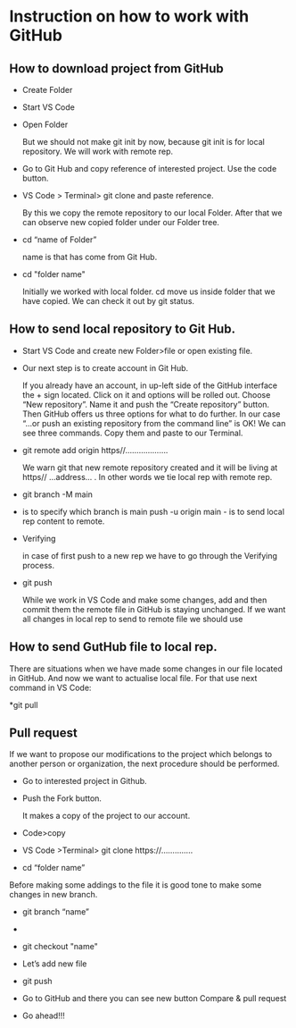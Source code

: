 # Instruction on how to work with GitHub

## How to download project from GitHub

* Create Folder
* Start VS Code
* Open Folder

  But we should not make git init by now, because git init is for local repository. We will work with remote rep.

* Go to Git Hub and copy reference of interested project. Use the code  button.

* VS Code > Terminal> git clone  and paste reference.

    By this we copy the remote repository to our local Folder.
    After that we can observe new copied folder under our Folder tree.
*  cd “name of Folder” 

   name is that has come from Git Hub.

*  cd "folder name"

   Initially we worked with local folder. cd move us inside folder that we have copied. We can check it out by git status.

## How to send local repository to Git Hub.

* Start VS Code and create new Folder>file or open existing file.

* Our next step is to create account in Git Hub. 

  If you already have an account, in up-left side of the GitHub interface the + sign located. Click on it and options will be rolled out. Choose “New repository”. Name it and push the “Create repository” button.
  Then GitHub offers us three options for what to do further. In our case “...or push an existing repository from the command line” is OK!
  We can see three commands. Copy them and paste to our Terminal.

* git remote add origin https//………………. 

  We warn git that new remote repository created and it will be living at https// …address… . In other words we tie local rep with remote rep.

* git branch -M main
 - is to specify which branch is main
push -u origin main - is to send local rep content to remote.

* Verifying 

  in case of first push to a new rep we have to go through the Verifying process. 

 
* git push

  While we work in VS Code and make some changes, add and then commit them the remote file in GitHub is staying unchanged. If we want all changes in local rep to send to remote file we should use

## How to send GutHub file to local rep.

There are situations when we have made some changes in our file located in GitHub. And now we want to actualise local file. For that use next command in VS Code:

*git pull

## Pull request

If we want to propose our modifications to the project which belongs to another person or organization, the next procedure should be performed.

* Go to interested project in Github.

* Push the Fork button. 

  It makes a copy of the project to our account. 

* Code>copy

* VS Code >Terminal> git clone https://…………..

* cd “folder name”

 Before making some addings to the file it is good tone to make some changes in new branch.
 
* git branch “name”
* 
* git checkout "name"

* Let’s add new file 

* git push

* Go to GitHub and there you can see new button Compare & pull request

* Go ahead!!!
